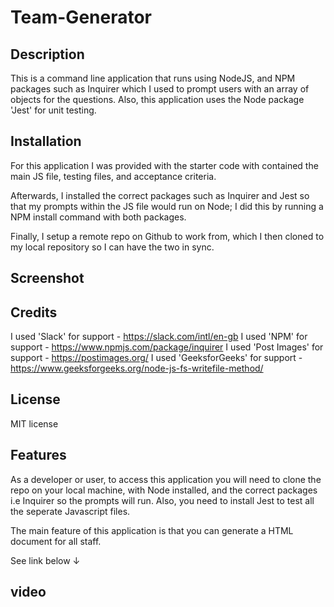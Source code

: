 # Team-Generator

## Description

This is a command line application that runs using NodeJS, and NPM packages such as Inquirer which I used to prompt users with an array of objects for the questions. Also, this application uses the Node package 'Jest' for unit testing.

## Installation

For this application I was provided with the  starter code with contained the main JS file, testing files, and acceptance criteria. 

Afterwards, I installed the correct packages such as Inquirer and Jest so that my prompts within the JS file would run on Node; I did this by running a NPM install command with both packages.

Finally, I setup a remote repo on Github to work from, which I then cloned to my local repository so I can have the two in sync. 


## Screenshot



## Credits

I used 'Slack' for support - https://slack.com/intl/en-gb
I used 'NPM' for support - https://www.npmjs.com/package/inquirer
I used 'Post Images' for support - https://postimages.org/
I used 'GeeksforGeeks'  for support - https://www.geeksforgeeks.org/node-js-fs-writefile-method/

## License

MIT license

## Features

As a developer or user, to access this application you will need to clone the repo on your local machine, with Node installed, and the correct packages i.e Inquirer so the prompts will run. Also, you need to install Jest to test all the seperate Javascript files.

The main feature of this application is that you can generate a HTML document for all staff.

See link below ↓



## video


